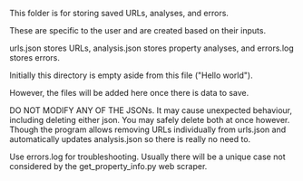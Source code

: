 This folder is for storing saved URLs, analyses, and errors.

These are specific to the user and are created based on their inputs.

urls.json stores URLs, analysis.json stores property analyses, and errors.log stores errors.

Initially this directory is empty aside from this file ("Hello world").

However, the files will be added here once there is data to save.


DO NOT MODIFY ANY OF THE JSONs. It may cause unexpected behaviour, including deleting either json. You may safely delete both at once however.
Though the program allows removing URLs individually from urls.json and automatically updates analysis.json so there is really no need to.

Use errors.log for troubleshooting. Usually there will be a unique case not considered by the get_property_info.py web scraper.